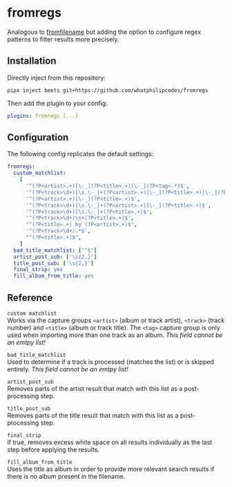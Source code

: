 # fromregs

Analogous to [fromfilename](https://github.com/beetbox/beets/blob/master/beetsplug/fromfilename.py) but adding the option to configure regex patterns to filter results more precisely.

## Installation

Directly inject from this repository:

```shell
pipx inject beets git+https://github.com/whatphilipcodes/fromregs
```

Then add the plugin to your config:

```yaml
plugins: fromregs [...]
```

## Configuration

The following config replicates the default settings:

```yaml
fromregs:
  custom_matchlist:
    [
      '^(?P<artist>.+)[\-_](?P<title>.+)[\-_](?P<tag>.*)$',
      '^(?P<track>\d+)[\s.\-_]+(?P<artist>.+)[\-_](?P<title>.+)[\-_](?P<tag>.*)$',
      '^(?P<artist>.+)[\-_](?P<title>.+)$',
      '^(?P<track>\d+)[\s.\-_]+(?P<artist>.+)[\-_](?P<title>.+)$',
      '^(?P<track>\d+)[\s.\-_]+(?P<title>.+)$',
      '^(?P<track>\d+)\s+(?P<title>.+)$',
      "^(?P<title>.+) by (?P<artist>.+)$",
      '^(?P<track>\d+).*$',
      "^(?P<title>.+)$",
    ]
  bad_title_matchlist: ["^$"]
  artist_post_sub: ['\s{2,}']
  title_post_sub: ['\s{2,}']
  final_strip: yes
  fill_album_from_title: yes
```

## Reference

`custom matchlist`<br>
Works via the capture groups `<artist>` (album or track artist), `<track>` (track number) and `<title>` (album or track title). The `<tag>` capture group is only used when importing more than one track as an album. <i>This field cannot be an emtpy list!</i>

`bad_title_matchlist`<br>
Used to determine if a track is processed (matches the list) or is skipped entirely. <i>This field cannot be an emtpy list!</i>

`artist_post_sub`<br>
Removes parts of the artist result that match with this list as a post-processing step.

`title_post_sub`<br>
Removes parts of the title result that match with this list as a post-processing step.

`final_strip`<br>
If true, removes excess white space on all results individually as the last step before applying the results.

`fill_album_from_title`<br>
Uses the title as album in order to provide more relevant search results if there is no album present in the filename.
